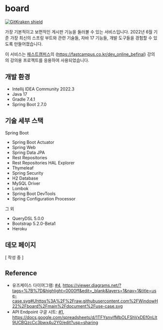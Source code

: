 # board
[![GitKraken shield](https://img.shields.io/badge/GitKraken-Legendary%20Git%20Tools-teal?style=plastic&logo=gitkraken)](http://gitkraken.link/uno)

가장 기본적이고 보편적인 게시판 기능을 둘러볼 수 있는 서비스입니다. 2022년 6월 기준 가장 최신의 스프링 부트와 관련 기술들, 자바 17 기능들, 개발 도구들을 경험할 수 있도록 만들어졌습니다.

이 서비스는 [패스트캠퍼스](https://fastcampus.co.kr/)의 (https://fastcampus.co.kr/dev_online_befinal) 강의의 강의용 프로젝트를 응용하여 사용되었습니다.

## 개발 환경

* Intellij IDEA Community 2022.3
* Java 17
* Gradle 7.4.1
* Spring Boot 2.7.0

## 기술 세부 스택

Spring Boot

* Spring Boot Actuator
* Spring Web
* Spring Data JPA
* Rest Repositories
* Rest Repositories HAL Explorer
* Thymeleaf
* Spring Security
* H2 Database
* MySQL Driver
* Lombok
* Spring Boot DevTools
* Spring Configuration Processor

그 외

* QueryDSL 5.0.0
* Bootstrap 5.2.0-Beta1
* Heroku

## 데모 페이지

[ 작성 중 ]

## Reference

* 유즈케이스 다이어그램: [#4](https://github.com/WindowH22/board/issues/4),
https://viewer.diagrams.net/?tags=%7B%7D&highlight=0000ff&edit=_blank&layers=1&nav=1&title=use-case.svg#Uhttps%3A%2F%2Fraw.githubusercontent.com%2FWindowH22%2Fboard%2Fmain%2Fdocument%2Fuse-case.svg
* API Endpoint 구글 시트: [#1](https://github.com/WindowH22/board/issues/1), https://docs.google.com/spreadsheets/d/1TFYsnvifMbOLFShVxDEf0nLIt9UCBQzcCc3bwx4u2Y0/edit?usp=sharing
